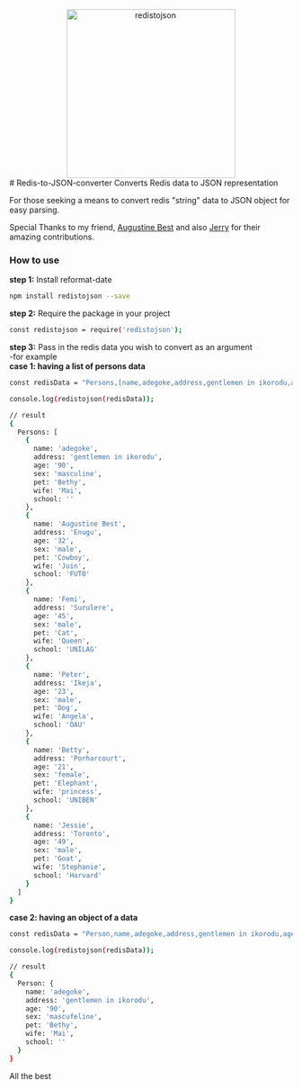 <div align="center">
    <img src="https://res.cloudinary.com/wrightway/image/upload/v1582575333/redistojson.png" alt="redistojson" width="300"/>
</div>
# Redis-to-JSON-converter
Converts Redis data to JSON representation

For those seeking a means to convert redis "string" data to JSON object for easy parsing.

Special Thanks to my friend, [Augustine Best](https://twitter.com/augustinebest_) and also [Jerry](https://twitter.com/lovinjerry004) for their amazing contributions.

### **How to use**
**step 1:** Install reformat-date
```bash
npm install redistojson --save
```
**step 2:** Require the package in your project
```bash
const redistojson = require('redistojson');
```
**step 3:** Pass in the redis data you wish to convert as an argument <br>
-for example <br>
**case 1: having a list of persons data**
```bash
const redisData = "Persons,[name,adegoke,address,gentlemen in ikorodu,age,90,sex,masculine,pet,Bethy,wife,Mai,school,],[name,Augustine Best,address,Enugu,age,32,sex,male,pet,Cowboy,wife,Juin,school,FUTO],[name,Femi,address,Surulere,age,45,sex,male,pet,Cat,wife,Queen,school,UNILAG],[name,Peter,address,Ikeja,age,23,sex,male,pet,Dog,wife,Angela,school,OAU],[name,Betty,address,Porharcourt,age,21,sex,female,pet,Elephant,wife,princess,school,UNIBEN],[name,Jessie,address,Toronto,age,49,sex,male,pet,Goat,wife,Stephanie,school,Harvard]";

console.log(redistojson(redisData));

// result 
{
  Persons: [
    {
      name: 'adegoke',
      address: 'gentlemen in ikorodu',
      age: '90',
      sex: 'masculine',
      pet: 'Bethy',
      wife: 'Mai',
      school: ''
    },
    {
      name: 'Augustine Best',
      address: 'Enugu',
      age: '32',
      sex: 'male',
      pet: 'Cowboy',
      wife: 'Juin',
      school: 'FUTO'
    },
    {
      name: 'Femi',
      address: 'Surulere',
      age: '45',
      sex: 'male',
      pet: 'Cat',
      wife: 'Queen',
      school: 'UNILAG'
    },
    {
      name: 'Peter',
      address: 'Ikeja',
      age: '23',
      sex: 'male',
      pet: 'Dog',
      wife: 'Angela',
      school: 'OAU'
    },
    {
      name: 'Betty',
      address: 'Porharcourt',
      age: '21',
      sex: 'female',
      pet: 'Elephant',
      wife: 'princess',
      school: 'UNIBEN'
    },
    {
      name: 'Jessie',
      address: 'Toronto',
      age: '49',
      sex: 'male',
      pet: 'Goat',
      wife: 'Stephanie',
      school: 'Harvard'
    }
  ]
}
```

**case 2: having an object of a data**<br>
```bash
const redisData = "Person,name,adegoke,address,gentlemen in ikorodu,age,90,sex,mascufeline,pet,Bethy,wife,Mai,school,";

console.log(redistojson(redisData)); 

// result
{
  Person: {
    name: 'adegoke',
    address: 'gentlemen in ikorodu',
    age: '90',
    sex: 'mascufeline',
    pet: 'Bethy',
    wife: 'Mai',
    school: ''
  }
}
```

All the best 